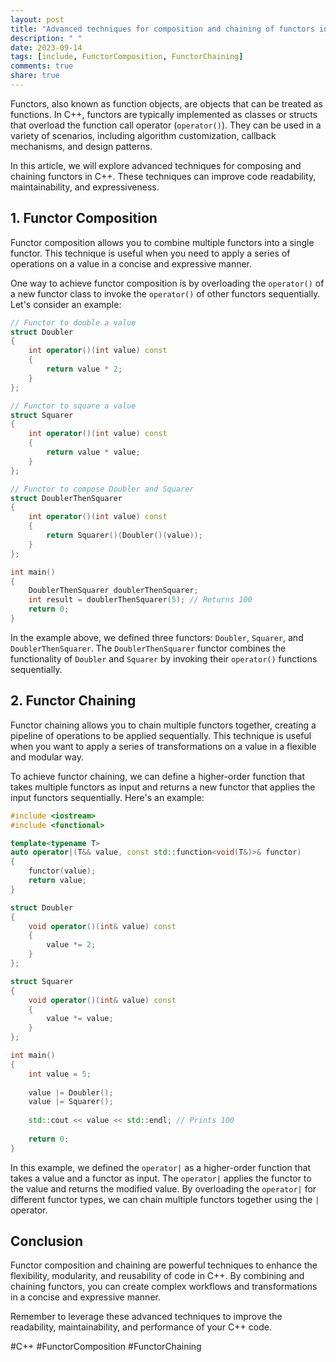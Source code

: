 ```yaml
---
layout: post
title: "Advanced techniques for composition and chaining of functors in C++"
description: " "
date: 2023-09-14
tags: [include, FunctorComposition, FunctorChaining]
comments: true
share: true
---
```


Functors, also known as function objects, are objects that can be treated as functions. In C++, functors are typically implemented as classes or structs that overload the function call operator (`operator()`). They can be used in a variety of scenarios, including algorithm customization, callback mechanisms, and design patterns.

In this article, we will explore advanced techniques for composing and chaining functors in C++. These techniques can improve code readability, maintainability, and expressiveness.

## 1. Functor Composition

Functor composition allows you to combine multiple functors into a single functor. This technique is useful when you need to apply a series of operations on a value in a concise and expressive manner.

One way to achieve functor composition is by overloading the `operator()` of a new functor class to invoke the `operator()` of other functors sequentially. Let's consider an example:

```cpp
// Functor to double a value
struct Doubler
{
    int operator()(int value) const
    {
        return value * 2;
    }
};

// Functor to square a value
struct Squarer
{
    int operator()(int value) const
    {
        return value * value;
    }
};

// Functor to compose Doubler and Squarer
struct DoublerThenSquarer
{
    int operator()(int value) const
    {
        return Squarer()(Doubler()(value));
    }
};

int main()
{
    DoublerThenSquarer doublerThenSquarer;
    int result = doublerThenSquarer(5); // Returns 100
    return 0;
}
```

In the example above, we defined three functors: `Doubler`, `Squarer`, and `DoublerThenSquarer`. The `DoublerThenSquarer` functor combines the functionality of `Doubler` and `Squarer` by invoking their `operator()` functions sequentially.

## 2. Functor Chaining

Functor chaining allows you to chain multiple functors together, creating a pipeline of operations to be applied sequentially. This technique is useful when you want to apply a series of transformations on a value in a flexible and modular way.

To achieve functor chaining, we can define a higher-order function that takes multiple functors as input and returns a new functor that applies the input functors sequentially. Here's an example:

```cpp
#include <iostream>
#include <functional>

template<typename T>
auto operator|(T&& value, const std::function<void(T&)>& functor)
{
    functor(value);
    return value;
}

struct Doubler
{
    void operator()(int& value) const
    {
        value *= 2;
    }
};

struct Squarer
{
    void operator()(int& value) const
    {
        value *= value;
    }
};

int main()
{
    int value = 5;
    
    value |= Doubler();
    value |= Squarer();
    
    std::cout << value << std::endl; // Prints 100
    
    return 0;
}
```

In this example, we defined the `operator|` as a higher-order function that takes a value and a functor as input. The `operator|` applies the functor to the value and returns the modified value. By overloading the `operator|` for different functor types, we can chain multiple functors together using the `|` operator.

## Conclusion

Functor composition and chaining are powerful techniques to enhance the flexibility, modularity, and reusability of code in C++. By combining and chaining functors, you can create complex workflows and transformations in a concise and expressive manner.

Remember to leverage these advanced techniques to improve the readability, maintainability, and performance of your C++ code.

#C++ #FunctorComposition #FunctorChaining
